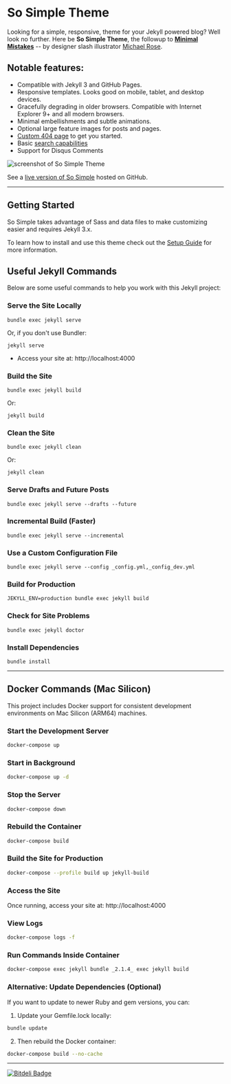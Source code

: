 # So Simple Theme

Looking for a simple, responsive, theme for your Jekyll powered blog? Well look no further. Here be **So Simple Theme**, the followup to [**Minimal Mistakes**](http://mmistakes.github.io/minimal-mistakes/) -- by designer slash illustrator [Michael Rose](http://mademistakes.com).

## Notable features:

* Compatible with Jekyll 3 and GitHub Pages.
* Responsive templates. Looks good on mobile, tablet, and desktop devices.
* Gracefully degrading in older browsers. Compatible with Internet Explorer 9+ and all modern browsers.
* Minimal embellishments and subtle animations.
* Optional large feature images for posts and pages.
* [Custom 404 page](http://mmistakes.github.io/so-simple-theme/404.html) to get you started.
* Basic [search capabilities](https://github.com/mathaywarduk/jekyll-search)
* Support for Disqus Comments

![screenshot of So Simple Theme](http://mmistakes.github.io/so-simple-theme/images/so-simple-theme-preview.jpg)

See a [live version of So Simple](http://mmistakes.github.io/so-simple-theme/) hosted on GitHub.

---

## Getting Started

So Simple takes advantage of Sass and data files to make customizing easier and requires Jekyll 3.x.

To learn how to install and use this theme check out the [Setup Guide](http://mmistakes.github.io/so-simple-theme/theme-setup/) for more information.

## Useful Jekyll Commands

Below are some useful commands to help you work with this Jekyll project:

### Serve the Site Locally

```
bundle exec jekyll serve
```
Or, if you don't use Bundler:
```
jekyll serve
```
- Access your site at: http://localhost:4000

### Build the Site

```
bundle exec jekyll build
```
Or:
```
jekyll build
```

### Clean the Site

```
bundle exec jekyll clean
```
Or:
```
jekyll clean
```

### Serve Drafts and Future Posts

```
bundle exec jekyll serve --drafts --future
```

### Incremental Build (Faster)

```
bundle exec jekyll serve --incremental
```

### Use a Custom Configuration File

```
bundle exec jekyll serve --config _config.yml,_config_dev.yml
```

### Build for Production

```
JEKYLL_ENV=production bundle exec jekyll build
```

### Check for Site Problems

```
bundle exec jekyll doctor
```

### Install Dependencies

```
bundle install
```

---

## Docker Commands (Mac Silicon)

This project includes Docker support for consistent development environments on Mac Silicon (ARM64) machines.

### Start the Development Server

```bash
docker-compose up
```

### Start in Background

```bash
docker-compose up -d
```

### Stop the Server

```bash
docker-compose down
```

### Rebuild the Container

```bash
docker-compose build
```

### Build the Site for Production

```bash
docker-compose --profile build up jekyll-build
```

### Access the Site

Once running, access your site at: http://localhost:4000

### View Logs

```bash
docker-compose logs -f
```

### Run Commands Inside Container

```bash
docker-compose exec jekyll bundle _2.1.4_ exec jekyll build
```

### Alternative: Update Dependencies (Optional)

If you want to update to newer Ruby and gem versions, you can:

1. Update your Gemfile.lock locally:
```bash
bundle update
```

2. Then rebuild the Docker container:
```bash
docker-compose build --no-cache
```

---

[![Bitdeli Badge](https://d2weczhvl823v0.cloudfront.net/mmistakes/so-simple-theme/trend.png)](https://bitdeli.com/free "Bitdeli Badge")
